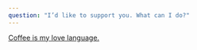 ```yaml
---
question: "I’d like to support you. What can I do?"
---
```


[Coffee is my love language.](https://www.buymeacoffee.com/selfteachme)
